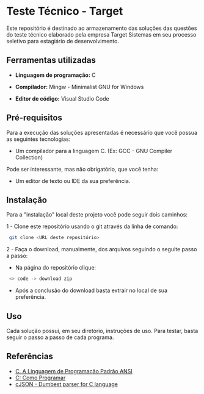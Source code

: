 
# Teste Técnico  - Target 

Este repositório é destinado ao armazenamento das soluções das questões do teste técnico elaborado pela empresa Target Sistemas em seu processo seletivo para estagiário de desenvolvimento. 


## Ferramentas utilizadas

- **Linguagem de programação:** C

- **Compilador:** Mingw - Minimalist GNU for Windows

- **Editor de código:** Visual Studio Code


## Pré-requisitos

Para a execução das soluções apresentadas é necessário que você possua as seguintes tecnologias:

- Um compilador para a linguagem C. (Ex: GCC - GNU Compiler Collection)

Pode ser interessante, mas não obrigatório, que você tenha:

- Um editor de texto ou IDE da sua preferência.
## Instalação

Para a "instalação" local deste projeto você pode seguir dois caminhos:

1 - Clone este repositório usando o git através da linha de comando:

```bash
 git clone <URL deste repositório>
```

2 - Faça o download, manualmente, dos arquivos seguindo o seguite passo a passo:

- Na página do repositório clique: 

```bash
 <> code -> download zip
```
- Após a conclusão do download basta extrair no local de sua preferência. 

    
## Uso

Cada solução possui, em seu diretório, instruções de uso. Para testar, basta seguir o passo a passo de cada programa.


## Referências

 - [C. A Linguagem de Programação Padrão ANSI](https://www.amazon.com.br/C-Linguagem-Programação-Padrão-ANSI/dp/8570015860)
 - [C: Como Programar](https://www.amazon.com.br/C-como-programar-Paul-Deitel/dp/8576059347)
 - [cJSON - Dumbest parser for C language](https://bulldogjob.com/news/449-how-to-write-a-good-readme-for-your-github-project)
